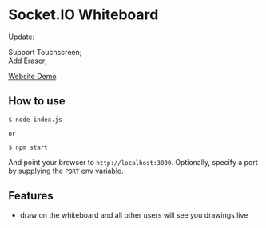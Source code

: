 
# Socket.IO Whiteboard

Update:

Support Touchscreen;    
Add Eraser;    

[Website Demo](http://b.ooo.mn/)

## How to use

```
$ node index.js

or

$ npm start
```

And point your browser to `http://localhost:3000`. Optionally, specify
a port by supplying the `PORT` env variable.

## Features

- draw on the whiteboard and all other users will see you drawings live
